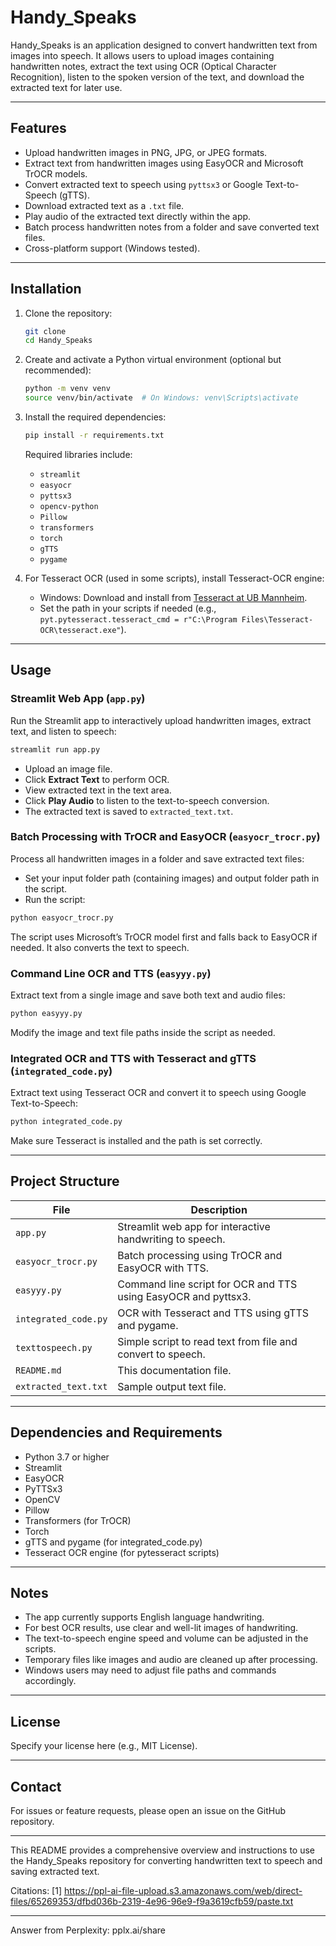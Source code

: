 # Handy_Speaks

Handy_Speaks is an application designed to convert handwritten text from images into speech. It allows users to upload images containing handwritten notes, extract the text using OCR (Optical Character Recognition), listen to the spoken version of the text, and download the extracted text for later use.

---

## Features

- Upload handwritten images in PNG, JPG, or JPEG formats.
- Extract text from handwritten images using EasyOCR and Microsoft TrOCR models.
- Convert extracted text to speech using `pyttsx3` or Google Text-to-Speech (gTTS).
- Download extracted text as a `.txt` file.
- Play audio of the extracted text directly within the app.
- Batch process handwritten notes from a folder and save converted text files.
- Cross-platform support (Windows tested).

---

## Installation

1. Clone the repository:

   ```bash
   git clone 
   cd Handy_Speaks
   ```

2. Create and activate a Python virtual environment (optional but recommended):

   ```bash
   python -m venv venv
   source venv/bin/activate  # On Windows: venv\Scripts\activate
   ```

3. Install the required dependencies:

   ```bash
   pip install -r requirements.txt
   ```

   Required libraries include:

   - `streamlit`
   - `easyocr`
   - `pyttsx3`
   - `opencv-python`
   - `Pillow`
   - `transformers`
   - `torch`
   - `gTTS`
   - `pygame`

4. For Tesseract OCR (used in some scripts), install Tesseract-OCR engine:

   - Windows: Download and install from [Tesseract at UB Mannheim](https://github.com/UB-Mannheim/tesseract/wiki).
   - Set the path in your scripts if needed (e.g., `pyt.pytesseract.tesseract_cmd = r"C:\Program Files\Tesseract-OCR\tesseract.exe"`).

---

## Usage

### Streamlit Web App (`app.py`)

Run the Streamlit app to interactively upload handwritten images, extract text, and listen to speech:

```bash
streamlit run app.py
```

- Upload an image file.
- Click **Extract Text** to perform OCR.
- View extracted text in the text area.
- Click **Play Audio** to listen to the text-to-speech conversion.
- The extracted text is saved to `extracted_text.txt`.

### Batch Processing with TrOCR and EasyOCR (`easyocr_trocr.py`)

Process all handwritten images in a folder and save extracted text files:

- Set your input folder path (containing images) and output folder path in the script.
- Run the script:

```bash
python easyocr_trocr.py
```

The script uses Microsoft’s TrOCR model first and falls back to EasyOCR if needed. It also converts the text to speech.

### Command Line OCR and TTS (`easyyy.py`)

Extract text from a single image and save both text and audio files:

```bash
python easyyy.py
```

Modify the image and text file paths inside the script as needed.

### Integrated OCR and TTS with Tesseract and gTTS (`integrated_code.py`)

Extract text using Tesseract OCR and convert it to speech using Google Text-to-Speech:

```bash
python integrated_code.py
```

Make sure Tesseract is installed and the path is set correctly.

---

## Project Structure

| File                | Description                                                  |
|---------------------|--------------------------------------------------------------|
| `app.py`            | Streamlit web app for interactive handwriting to speech.    |
| `easyocr_trocr.py`  | Batch processing using TrOCR and EasyOCR with TTS.           |
| `easyyy.py`         | Command line script for OCR and TTS using EasyOCR and pyttsx3.|
| `integrated_code.py` | OCR with Tesseract and TTS using gTTS and pygame.            |
| `texttospeech.py`   | Simple script to read text from file and convert to speech.  |
| `README.md`         | This documentation file.                                      |
| `extracted_text.txt`| Sample output text file.                                      |

---

## Dependencies and Requirements

- Python 3.7 or higher
- Streamlit
- EasyOCR
- PyTTSx3
- OpenCV
- Pillow
- Transformers (for TrOCR)
- Torch
- gTTS and pygame (for integrated_code.py)
- Tesseract OCR engine (for pytesseract scripts)

---

## Notes

- The app currently supports English language handwriting.
- For best OCR results, use clear and well-lit images of handwriting.
- The text-to-speech engine speed and volume can be adjusted in the scripts.
- Temporary files like images and audio are cleaned up after processing.
- Windows users may need to adjust file paths and commands accordingly.

---

## License

Specify your license here (e.g., MIT License).

---

## Contact

For issues or feature requests, please open an issue on the GitHub repository.

---

This README provides a comprehensive overview and instructions to use the Handy_Speaks repository for converting handwritten text to speech and saving extracted text.

Citations:
[1] https://ppl-ai-file-upload.s3.amazonaws.com/web/direct-files/65269353/dfbd036b-2319-4e96-96e9-f9a3619cfb59/paste.txt

---
Answer from Perplexity: pplx.ai/share
